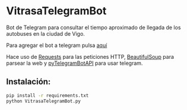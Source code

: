 # VitrasaTelegramBot
Bot de Telegram para consultar el tiempo aproximado de llegada de los autobuses en la ciudad de Vigo.

Para agregar el bot a telegram pulsa [aquí](https://telegram.me/vitrasabot)

Hace uso de [Requests](http://docs.python-requests.org/en/master/) para las peticiones HTTP, [BeautifulSoup](https://www.crummy.com/software/BeautifulSoup/) para parsear la web y [pyTelegramBotAPI](https://github.com/eternnoir/pyTelegramBotAPI) para usar telegram.

## Instalación:

```bash
pip install -r requirements.txt
python VitrasaTelegramBot.py
```
